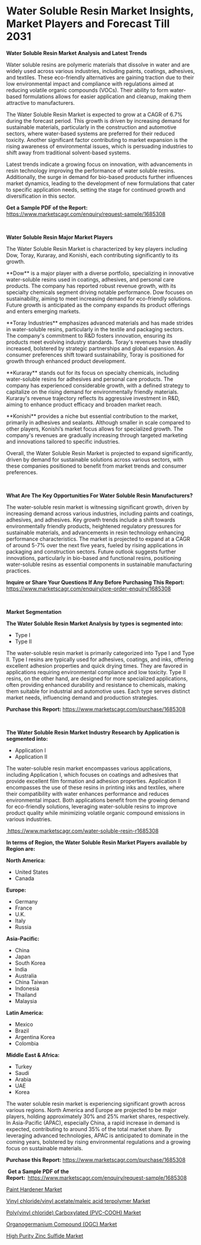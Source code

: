 <p><h1>Water Soluble Resin Market Insights, Market Players and Forecast Till 2031</h1></p><p><strong>Water Soluble Resin Market Analysis and Latest Trends</strong></p>
<p><p>Water soluble resins are polymeric materials that dissolve in water and are widely used across various industries, including paints, coatings, adhesives, and textiles. These eco-friendly alternatives are gaining traction due to their low environmental impact and compliance with regulations aimed at reducing volatile organic compounds (VOCs). Their ability to form water-based formulations allows for easier application and cleanup, making them attractive to manufacturers.</p><p>The Water Soluble Resin Market is expected to grow at a CAGR of 6.7% during the forecast period. This growth is driven by increasing demand for sustainable materials, particularly in the construction and automotive sectors, where water-based systems are preferred for their reduced toxicity. Another significant factor contributing to market expansion is the rising awareness of environmental issues, which is persuading industries to shift away from traditional solvent-based systems.</p><p>Latest trends indicate a growing focus on innovation, with advancements in resin technology improving the performance of water soluble resins. Additionally, the surge in demand for bio-based products further influences market dynamics, leading to the development of new formulations that cater to specific application needs, setting the stage for continued growth and diversification in this sector.</p></p>
<p><strong>Get a Sample PDF of the Report:&nbsp;</strong> <a href="https://www.marketscagr.com/enquiry/request-sample/1685308?utm_campaign=1265&utm_medium=2&utm_source=Github&utm_content=ia&utm_term=16102024&utm_id=water-soluble-resin">https://www.marketscagr.com/enquiry/request-sample/1685308</a></p>
<p>&nbsp;</p>
<p><strong>Water Soluble Resin Major Market Players</strong></p>
<p><p>The Water Soluble Resin Market is characterized by key players including Dow, Toray, Kuraray, and Konishi, each contributing significantly to its growth. </p><p>**Dow** is a major player with a diverse portfolio, specializing in innovative water-soluble resins used in coatings, adhesives, and personal care products. The company has reported robust revenue growth, with its specialty chemicals segment driving notable performance. Dow focuses on sustainability, aiming to meet increasing demand for eco-friendly solutions. Future growth is anticipated as the company expands its product offerings and enters emerging markets.</p><p>**Toray Industries** emphasizes advanced materials and has made strides in water-soluble resins, particularly in the textile and packaging sectors. The company's commitment to R&D fosters innovation, ensuring its products meet evolving industry standards. Toray's revenues have steadily increased, bolstered by strategic partnerships and global expansion. As consumer preferences shift toward sustainability, Toray is positioned for growth through enhanced product development.</p><p>**Kuraray** stands out for its focus on specialty chemicals, including water-soluble resins for adhesives and personal care products. The company has experienced considerable growth, with a defined strategy to capitalize on the rising demand for environmentally friendly materials. Kuraray's revenue trajectory reflects its aggressive investment in R&D, aiming to enhance product efficacy and broaden market reach.</p><p>**Konishi** provides a niche but essential contribution to the market, primarily in adhesives and sealants. Although smaller in scale compared to other players, Konishi’s market focus allows for specialized growth. The company's revenues are gradually increasing through targeted marketing and innovations tailored to specific industries.</p><p>Overall, the Water Soluble Resin Market is projected to expand significantly, driven by demand for sustainable solutions across various sectors, with these companies positioned to benefit from market trends and consumer preferences.</p></p>
<p>&nbsp;</p>
<p><strong>What Are The Key Opportunities For Water Soluble Resin Manufacturers?</strong></p>
<p><p>The water-soluble resin market is witnessing significant growth, driven by increasing demand across various industries, including paints and coatings, adhesives, and adhesives. Key growth trends include a shift towards environmentally friendly products, heightened regulatory pressures for sustainable materials, and advancements in resin technology enhancing performance characteristics. The market is projected to expand at a CAGR of around 5-7% over the next five years, fueled by rising applications in packaging and construction sectors. Future outlook suggests further innovations, particularly in bio-based and functional resins, positioning water-soluble resins as essential components in sustainable manufacturing practices.</p></p>
<p><strong>Inquire or Share Your Questions If Any Before Purchasing This Report:</strong> <a href="https://www.marketscagr.com/enquiry/pre-order-enquiry/1685308?utm_campaign=1265&utm_medium=2&utm_source=Github&utm_content=ia&utm_term=16102024&utm_id=water-soluble-resin">https://www.marketscagr.com/enquiry/pre-order-enquiry/1685308</a></p>
<p>&nbsp;</p>
<p><strong>Market Segmentation</strong></p>
<p><strong>The Water Soluble Resin Market Analysis by types is segmented into:</strong></p>
<p><ul><li>Type I</li><li>Type II</li></ul></p>
<p><p>The water-soluble resin market is primarily categorized into Type I and Type II. Type I resins are typically used for adhesives, coatings, and inks, offering excellent adhesion properties and quick drying times. They are favored in applications requiring environmental compliance and low toxicity. Type II resins, on the other hand, are designed for more specialized applications, often providing enhanced durability and resistance to chemicals, making them suitable for industrial and automotive uses. Each type serves distinct market needs, influencing demand and production strategies.</p></p>
<p><strong>Purchase this Report:&nbsp;</strong><a href="https://www.marketscagr.com/purchase/1685308?utm_campaign=1265&utm_medium=2&utm_source=Github&utm_content=ia&utm_term=16102024&utm_id=water-soluble-resin">https://www.marketscagr.com/purchase/1685308</a></p>
<p>&nbsp;</p>
<p><strong>The Water Soluble Resin Market Industry Research by Application is segmented into:</strong></p>
<p><ul><li>Application I</li><li>Application II</li></ul></p>
<p><p>The water-soluble resin market encompasses various applications, including Application I, which focuses on coatings and adhesives that provide excellent film formation and adhesion properties. Application II encompasses the use of these resins in printing inks and textiles, where their compatibility with water enhances performance and reduces environmental impact. Both applications benefit from the growing demand for eco-friendly solutions, leveraging water-soluble resins to improve product quality while minimizing volatile organic compound emissions in various industries.</p></p>
<p><a href="https://www.marketscagr.com/water-soluble-resin-r1685308?utm_campaign=1265&utm_medium=2&utm_source=Github&utm_content=ia&utm_term=16102024&utm_id=water-soluble-resin">&nbsp;https://www.marketscagr.com/water-soluble-resin-r1685308</a></p>
<p><strong>In terms of Region, the Water Soluble Resin Market Players available by Region are:</strong></p>
<p>
    <p> <strong> North America: </strong>
        <ul>
            <li>United States</li>
            <li>Canada</li>
        </ul>
        </p> 
    <p> <strong> Europe: </strong>
        <ul>
            <li>Germany</li>
            <li>France</li>
            <li>U.K.</li>
            <li>Italy</li>
            <li>Russia</li>
        </ul>
        </p> 
    <p> <strong> Asia-Pacific: </strong>
        <ul>
            <li>China</li>
            <li>Japan</li>
            <li>South Korea</li>
            <li>India</li>
            <li>Australia</li>
            <li>China Taiwan</li>
            <li>Indonesia</li>
            <li>Thailand</li>
            <li>Malaysia</li>
        </ul>
        </p> 
    <p> <strong> Latin America: </strong>
        <ul>
            <li>Mexico</li>
            <li>Brazil</li>
            <li>Argentina Korea</li>
            <li>Colombia</li>
        </ul>
        </p> 
    <p> <strong> Middle East & Africa: </strong>
        <ul>
            <li>Turkey</li>
            <li>Saudi</li>
            <li>Arabia</li>
            <li>UAE</li>
            <li>Korea</li>
        </ul>
    </p>
    </p>
<p><p>The water soluble resin market is experiencing significant growth across various regions. North America and Europe are projected to be major players, holding approximately 30% and 25% market shares, respectively. In Asia-Pacific (APAC), especially China, a rapid increase in demand is expected, contributing to around 35% of the total market share. By leveraging advanced technologies, APAC is anticipated to dominate in the coming years, bolstered by rising environmental regulations and a growing focus on sustainable materials.</p></p>
<p><strong>Purchase this Report: </strong><a href="https://www.marketscagr.com/purchase/1685308?utm_campaign=1265&utm_medium=2&utm_source=Github&utm_content=ia&utm_term=16102024&utm_id=water-soluble-resin">https://www.marketscagr.com/purchase/1685308</a></p>
<p>&nbsp;<strong>Get a Sample PDF of the Report:&nbsp;&nbsp;</strong><a href="https://www.marketscagr.com/enquiry/request-sample/1685308?utm_campaign=1265&utm_medium=2&utm_source=Github&utm_content=ia&utm_term=16102024&utm_id=water-soluble-resin">https://www.marketscagr.com/enquiry/request-sample/1685308</a></p>
<p><strong></strong></p>
<p><p><a href="https://github.com/dongailes86c/Market-Research-Report-List-1/blob/main/paint-hardener-market.md?utm_campaign=1265&utm_medium=2&utm_source=Github&utm_content=ia&utm_term=16102024&utm_id=water-soluble-resin">Paint Hardener Market</a></p><p><a href="https://www.linkedin.com/pulse/vinyl-chloridevinyl-acetatemaleic-acid-terpolymer-market-yzugc?trk=public_post_embed_feed-article-content&utm_campaign=1265&utm_medium=2&utm_source=Github&utm_content=ia&utm_term=16102024&utm_id=water-soluble-resin">Vinyl chloride/vinyl acetate/maleic acid terpolymer Market</a></p><p><a href="https://www.linkedin.com/pulse/global-perspectives-polyvinyl-chloride-carboxylated-pvc-cooh-m05sc?trk=public_post_embed_feed-article-content&utm_campaign=1265&utm_medium=2&utm_source=Github&utm_content=ia&utm_term=16102024&utm_id=water-soluble-resin">Poly(vinyl chloride) Carboxylated (PVC-COOH) Market</a></p><p><a href="https://www.linkedin.com/pulse/global-organogermanium-compound-ogc-market-analysis-key-trends-fcuvc?trk=public_post_embed_feed-article-content&utm_campaign=1265&utm_medium=2&utm_source=Github&utm_content=ia&utm_term=16102024&utm_id=water-soluble-resin">Organogermanium Compound (OGC) Market</a></p><p><a href="https://github.com/elinor9mppa/Market-Research-Report-List-1/blob/main/high-purity-zinc-sulfide-market.md?utm_campaign=1265&utm_medium=2&utm_source=Github&utm_content=ia&utm_term=16102024&utm_id=water-soluble-resin">High Purity Zinc Sulfide Market</a></p></p>